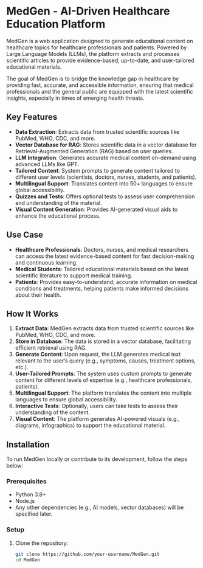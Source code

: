 # MedGen - AI-Driven Healthcare Education Platform

MedGen is a web application designed to generate educational content on healthcare topics for healthcare professionals and patients. Powered by Large Language Models (LLMs), the platform extracts and processes scientific articles to provide evidence-based, up-to-date, and user-tailored educational materials. 

The goal of MedGen is to bridge the knowledge gap in healthcare by providing fast, accurate, and accessible information, ensuring that medical professionals and the general public are equipped with the latest scientific insights, especially in times of emerging health threats.

## Key Features

- **Data Extraction**: Extracts data from trusted scientific sources like PubMed, WHO, CDC, and more.
- **Vector Database for RAG**: Stores scientific data in a vector database for Retrieval-Augmented Generation (RAG) based on user queries.
- **LLM Integration**: Generates accurate medical content on-demand using advanced LLMs like GPT.
- **Tailored Content**: System prompts to generate content tailored to different user levels (scientists, doctors, nurses, students, and patients).
- **Multilingual Support**: Translates content into 50+ languages to ensure global accessibility.
- **Quizzes and Tests**: Offers optional tests to assess user comprehension and understanding of the material.
- **Visual Content Generation**: Provides AI-generated visual aids to enhance the educational process.

## Use Case

- **Healthcare Professionals**: Doctors, nurses, and medical researchers can access the latest evidence-based content for fast decision-making and continuous learning.
- **Medical Students**: Tailored educational materials based on the latest scientific literature to support medical training.
- **Patients**: Provides easy-to-understand, accurate information on medical conditions and treatments, helping patients make informed decisions about their health.

## How It Works

1. **Extract Data**: MedGen extracts data from trusted scientific sources like PubMed, WHO, CDC, and more.
2. **Store in Database**: The data is stored in a vector database, facilitating efficient retrieval using RAG.
3. **Generate Content**: Upon request, the LLM generates medical text relevant to the user’s query (e.g., symptoms, causes, treatment options, etc.).
4. **User-Tailored Prompts**: The system uses custom prompts to generate content for different levels of expertise (e.g., healthcare professionals, patients).
5. **Multilingual Support**: The platform translates the content into multiple languages to ensure global accessibility.
6. **Interactive Tests**: Optionally, users can take tests to assess their understanding of the content.
7. **Visual Content**: The platform generates AI-powered visuals (e.g., diagrams, infographics) to support the educational material.

## Installation

To run MedGen locally or contribute to its development, follow the steps below:

### Prerequisites

- Python 3.8+
- Node.js
- Any other dependencies (e.g., AI models, vector databases) will be specified later.

### Setup

1. Clone the repository:
   ```bash
   git clone https://github.com/your-username/MedGen.git
   cd MedGen
